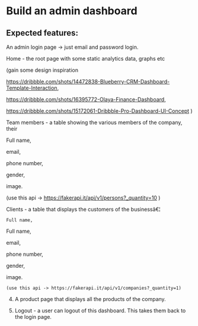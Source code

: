 # Build an admin dashboard


## Expected features:

An admin login page -> just email and password login.



Home - the root page with some static analytics data, graphs etc 

(gain some design inspiration

https://dribbble.com/shots/14472838-Blueberry-CRM-Dashboard-Template-Interaction, 

https://dribbble.com/shots/16395772-Olaya-Finance-Dashboard, 

https://dribbble.com/shots/15172061-Dribbble-Pro-Dashboard-UI-Concept )



Team members - a table showing the various members of the company, their 

Full name, 

email, 

phone number, 

gender, 

image. 

(use this api ->  https://fakerapi.it/api/v1/persons?_quantity=10 )



Clients - a table that displays the customers of the businessâ€¦

	Full name, 

Full name, 

email, 

phone number, 

gender, 

image. 

	(use this api -> https://fakerapi.it/api/v1/companies?_quantity=1)

4) A product page that displays all the products of the company.



5) Logout - a user can logout of this dashboard. This takes them back to the login page.



